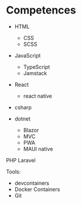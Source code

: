 # Competences

- HTML
  - CSS
  - SCSS
- JavaScript
  - TypeScript
  - Jamstack

- React
  - react native

- csharp
- dotnet
  - Blazor
  - MVC
  - PWA
  - MAUI native
	
PHP Laravel

Tools:
  - devcontainers
  - Docker Containers
  - Git  
